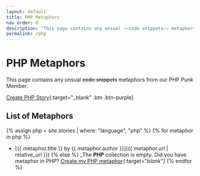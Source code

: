 ```yaml
---
layout: default
title: PHP Metaphors
nav_order: 6
description: "This page contains any unsual ~~code snippets~~ metaphors from our PHP Punk Member."
permalink: /php
---
```


# PHP Metaphors

This page contains any unsual ~~code snippets~~ metaphors from our PHP Punk Member.

[Create PHP Story](https://github.com/StreetCommunityProgrammer/metaphore/issues/new?assignees=darkterminal%2Cmkubdev&labels=metaphore%2Cphp&template=create_php_story.yml&title=Your+Story+Title){:target="_blank" .btn .btn-purple}

## List of Metaphors
{% assign php = site.stories | where: "language", "php" %}
{% for metaphor in php %}
- [{{ metaphor.title }} by {{ metaphor.author }}]({{ metaphor.url | relative_url }})
{% else %}
  _The **PHP** collection is empty. Did you have metaphor in PHP? [Create my PHP metaphor](https://github.com/StreetCommunityProgrammer/metaphore/issues/new?assignees=darkterminal%2Cmkubdev&labels=metaphore%2Cphp&template=create_php_story.yml&title=Your+Story+Title){:target="_blank"}_
{% endfor %}